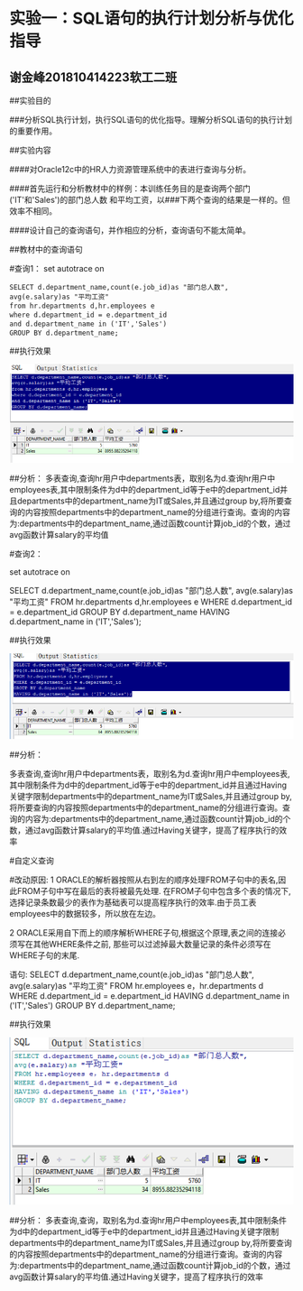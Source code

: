 # 实验一：SQL语句的执行计划分析与优化指导

## 谢金峰201810414223软工二班
##实验目的


###分析SQL执行计划，执行SQL语句的优化指导。理解分析SQL语句的执行计划的重要作用。


##实验内容


####对Oracle12c中的HR人力资源管理系统中的表进行查询与分析。


####首先运行和分析教材中的样例：本训练任务目的是查询两个部门('IT'和'Sales')的部门总人数
和平均工资，以###下两个查询的结果是一样的。但效率不相同。


####设计自己的查询语句，并作相应的分析，查询语句不能太简单。


##教材中的查询语句

#查询1：
    set autotrace on

    SELECT d.department_name,count(e.job_id)as "部门总人数",
    avg(e.salary)as "平均工资"
    from hr.departments d,hr.employees e
    where d.department_id = e.department_id
    and d.department_name in ('IT','Sales')
    GROUP BY d.department_name;
    
##执行效果


![](./assit/2.png)


##分析：
  多表查询,查询hr用户中departments表，取别名为d.查询hr用户中employees表,其中限制条件为d中的department_id等于e中的department_id并且departments中的department_name为IT或Sales,并且通过group by,将所要查询的内容按照departments中的department_name的分组进行查询。查询的内容为:departments中的department_name,通过函数count计算job_id的个数，通过avg函数计算salary的平均值
    
    
#查询2：


set autotrace on

SELECT d.department_name,count(e.job_id)as "部门总人数",
avg(e.salary)as "平均工资"
FROM hr.departments d,hr.employees e
WHERE d.department_id = e.department_id
GROUP BY d.department_name
HAVING d.department_name in ('IT','Sales');
    
##执行效果


![](./assit/1.png)


##分析：

多表查询,查询hr用户中departments表，取别名为d.查询hr用户中employees表,其中限制条件为d中的department_id等于e中的department_id并且通过Having关键字限制departments中的department_name为IT或Sales,并且通过group by,将所要查询的内容按照departments中的department_name的分组进行查询。查询的内容为:departments中的department_name,通过函数count计算job_id的个数，通过avg函数计算salary的平均值.通过Having关键字，提高了程序执行的效率

#自定义查询


#改动原因:
 1 ORACLE的解析器按照从右到左的顺序处理FROM子句中的表名,因此FROM子句中写在最后的表将被最先处理. 在FROM子句中包含多个表的情况下,选择记录条数最少的表作为基础表可以提高程序执行的效率.由于员工表employees中的数据较多，所以放在左边。

 2 ORACLE采用自下而上的顺序解析WHERE子句,根据这个原理,表之间的连接必须写在其他WHERE条件之前, 那些可以过滤掉最大数量记录的条件必须写在WHERE子句的末尾.


语句:
SELECT d.department_name,count(e.job_id)as "部门总人数",
avg(e.salary)as "平均工资"
FROM hr.employees e，hr.departments d
WHERE d.department_id = e.department_id
HAVING d.department_name in ('IT','Sales')
GROUP BY d.department_name;

    
##执行效果


![](./assit/3.png)


##分析：
  多表查询,查询，取别名为d.查询hr用户中employees表,其中限制条件为d中的department_id等于e中的department_id并且通过Having关键字限制departments中的department_name为IT或Sales,并且通过group by,将所要查询的内容按照departments中的department_name的分组进行查询。查询的内容为:departments中的department_name,通过函数count计算job_id的个数，通过avg函数计算salary的平均值.通过Having关键字，提高了程序执行的效率